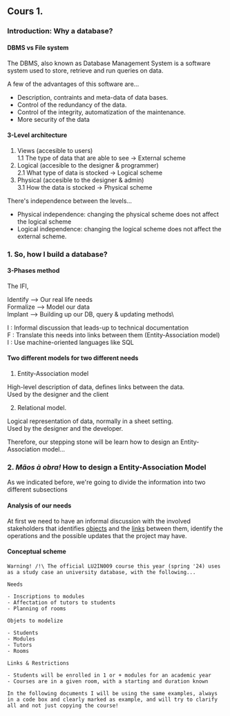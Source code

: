 ## Cours 1.

### Introduction: Why a database?

#### DBMS vs File system

The DBMS, also known as Database Management System is a software system used to store, retrieve and run queries on data.

A few of the advantages of this software are...

- Description, contraints and meta-data of data bases.
- Control of the redundancy of the data.
- Control of the integrity, automatization of the maintenance.
- More security of the data

#### 3-Level architecture

1. Views (accesible to users)\
1.1 The type of data that are able to see -> External scheme
2. Logical (accesible to the designer & programmer)\
2.1 What type of data is stocked -> Logical scheme
3. Physical (accesible to the designer & admin)\
3.1 How the data is stocked -> Physical scheme

There's independence between the levels...

- Physical independence: changing the physical scheme does not affect the logical scheme
- Logical independence: changing the logical scheme does not affect the external scheme.

### 1. So, how I build a database?

#### 3-Phases method

The IFI,

Identify --> Our real life needs\
Formalize --> Model our data\
Implant --> Building up our DB, query & updating methods\

I : Informal discussion that leads-up to technical documentation\
F : Translate this needs into links between them (Entity-Association model)\
I : Use machine-oriented languages like SQL

#### Two different models for two different needs

1. Entity-Association model

High-level description of data, defines links between the data.\
Used by the designer and the client

2. Relational model.

Logical representation of data, normally in a sheet setting.\
Used by the designer and the developer.

Therefore, our stepping stone will be learn how to design an Entity-Association model...

### 2. _Mãos à obra!_ How to design a Entity-Association Model

As we indicated before, we're going to divide the information into two different subsections

#### Analysis of our needs

At first we need to have an informal discussion with the involved stakeholders that identifies <u>objects</u> and the <u>links</u> between them, identify the operations and the possible updates that the project may have.

#### Conceptual scheme

~~~
Warning! /!\ The official LU2IN009 course this year (spring '24) uses as a study case an university database, with the following...

Needs

- Inscriptions to modules
- Affectation of tutors to students
- Planning of rooms

Objets to modelize

- Students
- Modules
- Tutors
- Rooms

Links & Restrictions

- Students will be enrolled in 1 or + modules for an academic year
- Courses are in a given room, with a starting and duration known

In the following documents I will be using the same examples, always in a code box and clearly marked as example, and will try to clarify all and not just copying the course!
~~~
